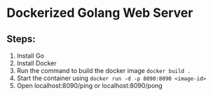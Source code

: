 # Dockerized Golang Web Server

## Steps:

1. Install Go
2. Install Docker
3. Run the command to build the docker image
    `docker build .`
4. Start the container using
    `docker run -d -p 8090:8090 <image-id>`
5. Open localhost:8090/ping or localhost:8090/pong